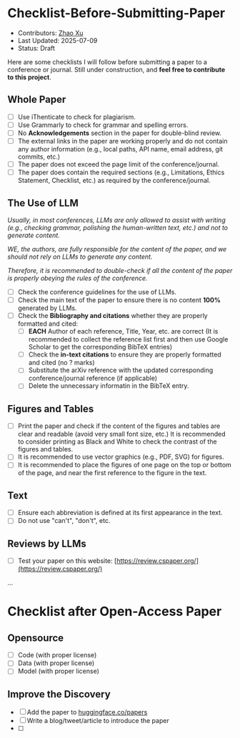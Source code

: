 # Checklist-Before-Submitting-Paper

- Contributors: [Zhao Xu](https://zhaohsu.top/)
- Last Updated: 2025-07-09
- Status: Draft

Here are some checklists I will follow before submitting a paper to a conference or journal. Still under construction, and **feel free to contribute to this project**.

## Whole Paper

- [ ] Use iThenticate to check for plagiarism.
- [ ] Use Grammarly to check for grammar and spelling errors.
- [ ] No **Acknowledgements** section in the paper for double-blind review.
- [ ] The external links in the paper are working properly and do not contain any author information (e.g., local paths, API name, email address, git commits, etc.)
- [ ] The paper does not exceed the page limit of the conference/journal.
- [ ] The paper does contain the required sections (e.g., Limitations, Ethics Statement, Checklist, etc.) as required by the conference/journal.

## The Use of LLM

*Usually, in most conferences, LLMs are only allowed to assist with writing (e.g., checking grammar, polishing the human-written text, etc.) and not to generate content.*

*WE, the authors, are fully responsible for the content of the paper, and we should not rely on LLMs to generate any content.*

*Therefore, it is recommended to double-check if all the content of the paper is properly obeying the rules of the conference.*

- [ ] Check the conference guidelines for the use of LLMs.
- [ ] Check the main text of the paper to ensure there is no content **100%** generated by LLMs.
- [ ] Check the **Bibliography and citations** whether they are properly formatted and cited:
  - [ ] **EACH** Author of each reference, Title, Year, etc. are correct (It is recommended to collect the reference list first and then use Google Scholar to get the corresponding BibTeX entries)
  - [ ] Check the **in-text citations** to ensure they are properly formatted and cited (no ? marks)
  - [ ] Substitute the arXiv reference with the updated corresponding conference/journal reference (if applicable)
  - [ ] Delete the unnecessary informatin in the BibTeX entry.

## Figures and Tables

- [ ] Print the paper and check if the content of the figures and tables are clear and readable (avoid very small font size, etc.) It is recommended to consider printing as Black and White to check the contrast of the figures and tables.
- [ ] It is recommended to use vector graphics (e.g., PDF, SVG) for figures.
- [ ] It is recommended to place the figures of one page on the top or bottom of the page, and near the first reference to the figure in the text.

## Text

- [ ] Ensure each abbreviation is defined at its first appearance in the text.
- [ ] Do not use "can't", "don't", etc.

## Reviews by LLMs

- [ ] Test your paper on this website: [https://review.cspaper.org/](https://review.cspaper.org/)

...

# Checklist after Open-Access Paper

## Opensource

- [ ] Code (with proper license)
- [ ] Data (with proper license)
- [ ] Model (with proper license)

## Improve the Discovery

- [ ] Add the paper to [huggingface.co/papers](https://huggingface.co/papers)
- [ ] Write a blog/tweet/article to introduce the paper
- [ ] 